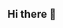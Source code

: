 ## Hi there 👋

<!--
**sergiumo** is a ✨ _special_ ✨ repository because its `README.md` (this file) appears on your GitHub profile.

Here are some ideas to get you started:

- 🔭 I’m currently working on something magical.
- 🌱 I’m currently learning everything.
- 👯 I’m looking to collaborate
- 💬 Ask me about anything
- 📫 Reach me: anywhere
-->
